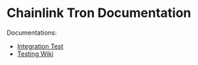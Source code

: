 # Chainlink Tron Documentation

Documentations:

- [Integration Test](./integration-test/README.md)
- [Testing Wiki](./GauntletPlusPlus.md)
